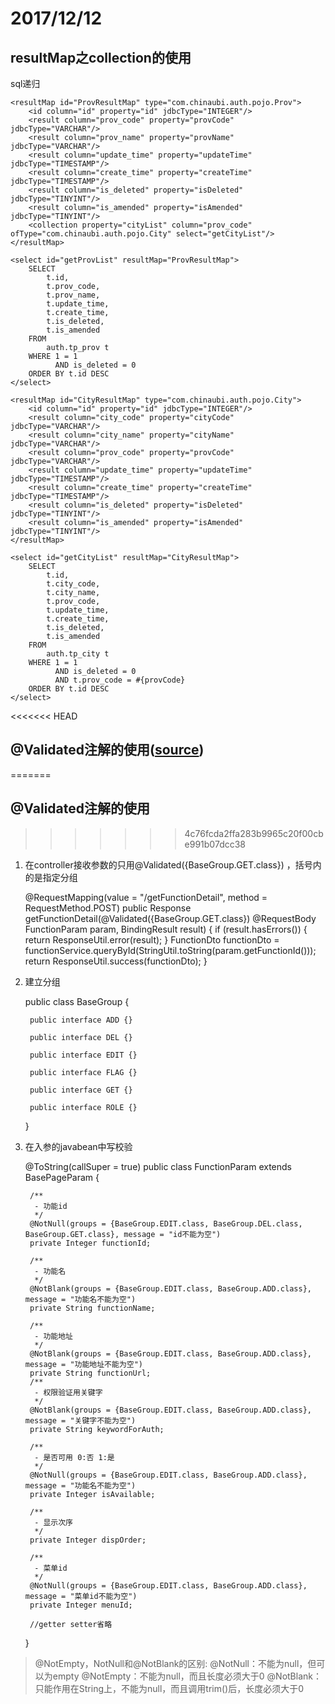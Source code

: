 # 2017/12/12
## resultMap之collection的使用
sql递归

    <resultMap id="ProvResultMap" type="com.chinaubi.auth.pojo.Prov">
        <id column="id" property="id" jdbcType="INTEGER"/>
        <result column="prov_code" property="provCode" jdbcType="VARCHAR"/>
        <result column="prov_name" property="provName" jdbcType="VARCHAR"/>
        <result column="update_time" property="updateTime" jdbcType="TIMESTAMP"/>
        <result column="create_time" property="createTime" jdbcType="TIMESTAMP"/>
        <result column="is_deleted" property="isDeleted" jdbcType="TINYINT"/>
        <result column="is_amended" property="isAmended" jdbcType="TINYINT"/>
        <collection property="cityList" column="prov_code" ofType="com.chinaubi.auth.pojo.City" select="getCityList"/>
    </resultMap>

    <select id="getProvList" resultMap="ProvResultMap">
        SELECT
            t.id,
            t.prov_code,
            t.prov_name,
            t.update_time,
            t.create_time,
            t.is_deleted,
            t.is_amended
        FROM
            auth.tp_prov t
        WHERE 1 = 1
              AND is_deleted = 0
        ORDER BY t.id DESC
    </select>

    <resultMap id="CityResultMap" type="com.chinaubi.auth.pojo.City">
        <id column="id" property="id" jdbcType="INTEGER"/>
        <result column="city_code" property="cityCode" jdbcType="VARCHAR"/>
        <result column="city_name" property="cityName" jdbcType="VARCHAR"/>
        <result column="prov_code" property="provCode" jdbcType="VARCHAR"/>
        <result column="update_time" property="updateTime" jdbcType="TIMESTAMP"/>
        <result column="create_time" property="createTime" jdbcType="TIMESTAMP"/>
        <result column="is_deleted" property="isDeleted" jdbcType="TINYINT"/>
        <result column="is_amended" property="isAmended" jdbcType="TINYINT"/>
    </resultMap>

    <select id="getCityList" resultMap="CityResultMap">
        SELECT
            t.id,
            t.city_code,
            t.city_name,
            t.prov_code,
            t.update_time,
            t.create_time,
            t.is_deleted,
            t.is_amended
        FROM
            auth.tp_city t
        WHERE 1 = 1
              AND is_deleted = 0
              AND t.prov_code = #{provCode}
        ORDER BY t.id DESC
    </select>

<<<<<<< HEAD
## @Validated注解的使用([source](https://www.cnblogs.com/shanheyongmu/p/5871312.html))
=======
## @Validated注解的使用
>>>>>>> 4c76fcda2ffa283b9965c20f00cbe991b07dcc38
1. 在controller接收参数的只用@Validated({BaseGroup.GET.class}) ，括号内的是指定分组

    @RequestMapping(value = "/getFunctionDetail", method = RequestMethod.POST)
    public Response getFunctionDetail(@Validated({BaseGroup.GET.class}) @RequestBody FunctionParam param, BindingResult result) {
        if (result.hasErrors()) {
            return ResponseUtil.error(result);
        }
    FunctionDto functionDto = functionService.queryById(StringUtil.toString(param.getFunctionId()));
    return ResponseUtil.success(functionDto);
    }

2. 建立分组

    public class BaseGroup {

        public interface ADD {}

        public interface DEL {}

        public interface EDIT {}

        public interface FLAG {}

        public interface GET {}

        public interface ROLE {}

    }

3. 在入参的javabean中写校验

    @ToString(callSuper = true)
    public class FunctionParam extends BasePageParam {

        /**
         - 功能id
         */
        @NotNull(groups = {BaseGroup.EDIT.class, BaseGroup.DEL.class, BaseGroup.GET.class}, message = "id不能为空")
        private Integer functionId;

        /**
         - 功能名
         */
        @NotBlank(groups = {BaseGroup.EDIT.class, BaseGroup.ADD.class}, message = "功能名不能为空")
        private String functionName;

        /**
         - 功能地址
         */
        @NotBlank(groups = {BaseGroup.EDIT.class, BaseGroup.ADD.class}, message = "功能地址不能为空")
        private String functionUrl;
        /**
         - 权限验证用关键字
         */
        @NotBlank(groups = {BaseGroup.EDIT.class, BaseGroup.ADD.class}, message = "关键字不能为空")
        private String keywordForAuth;

        /**
         - 是否可用 0:否 1:是
         */
        @NotNull(groups = {BaseGroup.EDIT.class, BaseGroup.ADD.class}, message = "功能名不能为空")
        private Integer isAvailable;

        /**
         - 显示次序
         */
        private Integer dispOrder;

        /**
         - 菜单id
         */
        @NotNull(groups = {BaseGroup.EDIT.class, BaseGroup.ADD.class}, message = "菜单id不能为空")
        private Integer menuId;

        //getter setter省略

    }


> @NotEmpty，NotNull和@NotBlank的区别:
> @NotNull：不能为null，但可以为empty
> @NotEmpty：不能为null，而且长度必须大于0
> @NotBlank：只能作用在String上，不能为null，而且调用trim()后，长度必须大于0